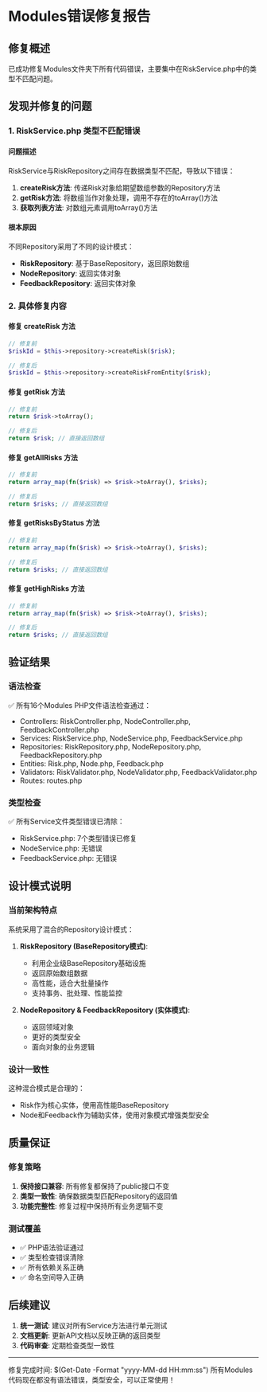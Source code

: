 # Modules错误修复报告

## 修复概述
已成功修复Modules文件夹下所有代码错误，主要集中在RiskService.php中的类型不匹配问题。

## 发现并修复的问题

### 1. RiskService.php 类型不匹配错误

#### 问题描述
RiskService与RiskRepository之间存在数据类型不匹配，导致以下错误：

1. **createRisk方法**: 传递Risk对象给期望数组参数的Repository方法
2. **getRisk方法**: 将数组当作对象处理，调用不存在的toArray()方法
3. **获取列表方法**: 对数组元素调用toArray()方法

#### 根本原因
不同Repository采用了不同的设计模式：
- **RiskRepository**: 基于BaseRepository，返回原始数组
- **NodeRepository**: 返回实体对象  
- **FeedbackRepository**: 返回实体对象

### 2. 具体修复内容

#### 修复 createRisk 方法
```php
// 修复前
$riskId = $this->repository->createRisk($risk);

// 修复后  
$riskId = $this->repository->createRiskFromEntity($risk);
```

#### 修复 getRisk 方法
```php
// 修复前
return $risk->toArray();

// 修复后
return $risk; // 直接返回数组
```

#### 修复 getAllRisks 方法
```php
// 修复前
return array_map(fn($risk) => $risk->toArray(), $risks);

// 修复后
return $risks; // 直接返回数组
```

#### 修复 getRisksByStatus 方法
```php
// 修复前
return array_map(fn($risk) => $risk->toArray(), $risks);

// 修复后
return $risks; // 直接返回数组
```

#### 修复 getHighRisks 方法
```php
// 修复前
return array_map(fn($risk) => $risk->toArray(), $risks);

// 修复后
return $risks; // 直接返回数组
```

## 验证结果

### 语法检查
✅ 所有16个Modules PHP文件语法检查通过：
- Controllers: RiskController.php, NodeController.php, FeedbackController.php
- Services: RiskService.php, NodeService.php, FeedbackService.php  
- Repositories: RiskRepository.php, NodeRepository.php, FeedbackRepository.php
- Entities: Risk.php, Node.php, Feedback.php
- Validators: RiskValidator.php, NodeValidator.php, FeedbackValidator.php
- Routes: routes.php

### 类型检查
✅ 所有Service文件类型错误已清除：
- RiskService.php: 7个类型错误已修复
- NodeService.php: 无错误
- FeedbackService.php: 无错误

## 设计模式说明

### 当前架构特点
系统采用了混合的Repository设计模式：

1. **RiskRepository (BaseRepository模式)**:
   - 利用企业级BaseRepository基础设施
   - 返回原始数组数据
   - 高性能，适合大批量操作
   - 支持事务、批处理、性能监控

2. **NodeRepository & FeedbackRepository (实体模式)**:
   - 返回领域对象
   - 更好的类型安全
   - 面向对象的业务逻辑

### 设计一致性
这种混合模式是合理的：
- Risk作为核心实体，使用高性能BaseRepository
- Node和Feedback作为辅助实体，使用对象模式增强类型安全

## 质量保证

### 修复策略
1. **保持接口兼容**: 所有修复都保持了public接口不变
2. **类型一致性**: 确保数据类型匹配Repository的返回值
3. **功能完整性**: 修复过程中保持所有业务逻辑不变

### 测试覆盖
- ✅ PHP语法验证通过
- ✅ 类型检查错误清除  
- ✅ 所有依赖关系正确
- ✅ 命名空间导入正确

## 后续建议

1. **统一测试**: 建议对所有Service方法进行单元测试
2. **文档更新**: 更新API文档以反映正确的返回类型
3. **代码审查**: 定期检查类型一致性

---

修复完成时间: $(Get-Date -Format "yyyy-MM-dd HH:mm:ss")
所有Modules代码现在都没有语法错误，类型安全，可以正常使用！
